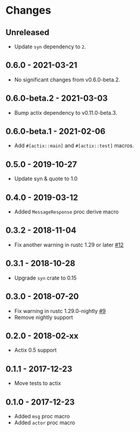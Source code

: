 # Changes

## Unreleased

- Update `syn` dependency to `2`.

## 0.6.0 - 2021-03-21

- No significant changes from v0.6.0-beta.2.

## 0.6.0-beta.2 - 2021-03-03

- Bump actix dependency to v0.11.0-beta.3.

## 0.6.0-beta.1 - 2021-02-06

- Add `#[actix::main]` and `#[actix::test]` macros.

## 0.5.0 - 2019-10-27

- Update syn & quote to 1.0

## 0.4.0 - 2019-03-12

- Added `MessageResponse` proc derive macro

## 0.3.2 - 2018-11-04

- Fix another warning in rustc 1.29 or later [#12]

[#12]: https://github.com/actix/actix-derive/pull/12

## 0.3.1 - 2018-10-28

- Upgrade `syn` crate to 0.15

## 0.3.0 - 2018-07-20

- Fix warning in rustc 1.29.0-nightly [#9]
- Remove nightly support

[#9]: https://github.com/actix/actix-derive/pull/9

## 0.2.0 - 2018-02-xx

- Actix 0.5 support

## 0.1.1 - 2017-12-23

- Move tests to actix

## 0.1.0 - 2017-12-23

- Added `msg` proc macro
- Added `actor` proc macro

